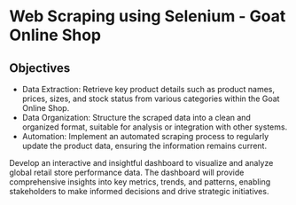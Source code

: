 # Web Scraping using Selenium - Goat Online Shop

## Objectives
  - Data Extraction: Retrieve key product details such as product names, prices, sizes, and stock status from various categories within the Goat Online Shop.
  - Data Organization: Structure the scraped data into a clean and organized format, suitable for analysis or integration with other systems.
  - Automation: Implement an automated scraping process to regularly update the product data, ensuring the information remains current.


Develop an interactive and insightful dashboard to visualize and analyze global retail store performance data. The dashboard will provide comprehensive insights into key metrics, trends, and patterns, enabling stakeholders to make informed decisions and drive strategic initiatives.
